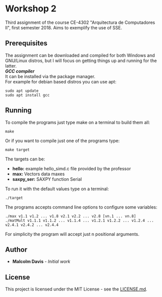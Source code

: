# Workshop 2
Third assignment of the course CE-4302 "Arquitectura de Computadores II", first semester 2018. Aims to exemplify the use of SSE.

## Prerequisites
The assignment can be downloaded and compiled for both Windows and GNU/Linux distros, but I will focus on getting things up and running for the latter.     
***GCC compiler***    
It can be installed via the package manager.   
For example for debian based distros you can use apt:
```
sudo apt update
sudo apt install gcc
```

## Running

To compile the programs just type make on a terminal to build them all:
```
make
```
Or if you want to compile just one of the programs type:
```
make target
```
The targets can be:
* **hello:** example hello_simd.c file provided by the professor
* **max:** Vectors data maxes
* **saxpy_ser:** SAXPY function Serial

To run it with the default values type on a terminal:
```
./target 
```
The programs accepts command line options to configure some variables:
```
./max v1.1 v1.2 ... v1.8 v2.1 v2.2 ... v2.8 [vn.1 ... vn.8]
./matMult v1.1.1 v1.1.2 ... v1.1.4 ... v1.2.1 v1.2.2 ... v1.2.4 ... v2.4.1 v2.4.2 ... v2.4.4 
```
For simplicity the program will accept just n positional arguments.
## Author
* **Malcolm Davis** - *Initial work* 

## License

This project is licensed under the MIT License - see the [LICENSE.md](../../../LICENSE.md).
